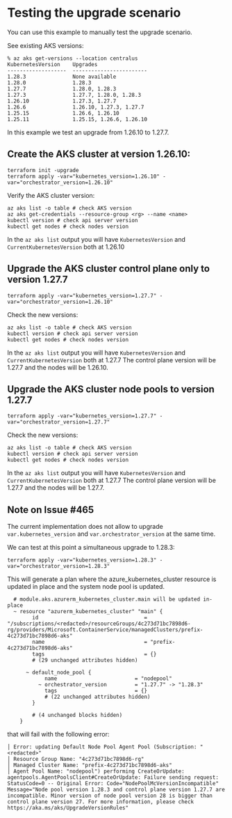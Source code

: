 # Testing the upgrade scenario

You can use this example to manually test the upgrade scenario.

See existing AKS versions:

```
% az aks get-versions --location centralus
KubernetesVersion    Upgrades
-------------------  ------------------------
1.28.3               None available
1.28.0               1.28.3
1.27.7               1.28.0, 1.28.3
1.27.3               1.27.7, 1.28.0, 1.28.3
1.26.10              1.27.3, 1.27.7
1.26.6               1.26.10, 1.27.3, 1.27.7
1.25.15              1.26.6, 1.26.10
1.25.11              1.25.15, 1.26.6, 1.26.10
```

In this example we test an upgrade from 1.26.10 to 1.27.7.

## Create the AKS cluster at version 1.26.10:

```
terraform init -upgrade
terraform apply -var="kubernetes_version=1.26.10" -var="orchestrator_version=1.26.10"
```

Verify the AKS cluster version:

```
az aks list -o table # check AKS version
az aks get-credentials --resource-group <rg> --name <name>
kubectl version # check api server version
kubectl get nodes # check nodes version
```

In the `az aks list` output you will have `KubernetesVersion` and `CurrentKubernetesVersion` both at 1.26.10

## Upgrade the AKS cluster control plane only to version 1.27.7

```
terraform apply -var="kubernetes_version=1.27.7" -var="orchestrator_version=1.26.10"
```

Check the new versions:


```
az aks list -o table # check AKS version
kubectl version # check api server version
kubectl get nodes # check nodes version
```

In the `az aks list` output you will have `KubernetesVersion` and `CurrentKubernetesVersion` both at 1.27.7
The control plane version will be 1.27.7 and the nodes will be 1.26.10.

## Upgrade the AKS cluster node pools to version 1.27.7

```
terraform apply -var="kubernetes_version=1.27.7" -var="orchestrator_version=1.27.7"
```

Check the new versions:

```
az aks list -o table # check AKS version
kubectl version # check api server version
kubectl get nodes # check nodes version
```

In the `az aks list` output you will have `KubernetesVersion` and `CurrentKubernetesVersion` both at 1.27.7
The control plane version will be 1.27.7 and the nodes will be 1.27.7.

## Note on Issue #465

The current implementation does not allow to upgrade `var.kubernetes_version` and `var.orchestrator_version` at the same time.

We can test at this point a simultaneous upgrade to 1.28.3:

```
terraform apply -var="kubernetes_version=1.28.3" -var="orchestrator_version=1.28.3"
```
This will generate a plan where the azure_kubernetes_cluster resource is updated in place and the system node pool is updated.

```
  # module.aks.azurerm_kubernetes_cluster.main will be updated in-place
  ~ resource "azurerm_kubernetes_cluster" "main" {
        id                                  = "/subscriptions/<redacted>/resourceGroups/4c273d71bc7898d6-rg/providers/Microsoft.ContainerService/managedClusters/prefix-4c273d71bc7898d6-aks"
        name                                = "prefix-4c273d71bc7898d6-aks"
        tags                                = {}
        # (29 unchanged attributes hidden)

      ~ default_node_pool {
            name                         = "nodepool"
          ~ orchestrator_version         = "1.27.7" -> "1.28.3"
            tags                         = {}
            # (22 unchanged attributes hidden)
        }

        # (4 unchanged blocks hidden)
    }
```

that will fail with the following error:

```
│ Error: updating Default Node Pool Agent Pool (Subscription: "<redacted>"
│ Resource Group Name: "4c273d71bc7898d6-rg"
│ Managed Cluster Name: "prefix-4c273d71bc7898d6-aks"
│ Agent Pool Name: "nodepool") performing CreateOrUpdate: agentpools.AgentPoolsClient#CreateOrUpdate: Failure sending request: StatusCode=0 -- Original Error: Code="NodePoolMcVersionIncompatible" Message="Node pool version 1.28.3 and control plane version 1.27.7 are incompatible. Minor version of node pool version 28 is bigger than control plane version 27. For more information, please check https://aka.ms/aks/UpgradeVersionRules"
```
